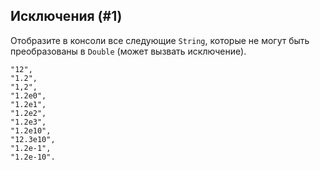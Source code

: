 ## Исключения (#1)

Отобразите в консоли все следующие `String`, которые не могут быть преобразованы в `Double` (может вызвать исключение).

```text
"12", 
"1.2", 
"1,2", 
"1.2e0", 
"1.2e1",
"1.2e2", 
"1.2e3", 
"1.2e10", 
"12.3e10",
"1.2e-1", 
"1.2e-10".
```
